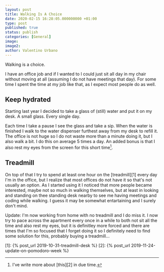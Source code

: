 ```yaml
---
layout: post
title: Walking Is A Choice
date: 2020-02-15 16:28:05.000000000 +01:00
type: post
published: true
status: publish
categories: [General]
image:
image2:
author: Valentino Urbano
---
```


Walking is a choice.

I have an office job and if I wanted to I could just sit all day in my chair without moving at all (assuming I do not have meetings that day). For some time I spent the time at my job like that, as I expect most people do as well.

## Keep hydrated

Starting last year I decided to take a glass of (still) water and put it on my desk. A small glass. Every single day.

Each time I take a pause I see the glass and take a sip. When the water is finished I walk to the water dispenser furthest away from my desk to refill it. The office is not huge so I do not waste more than a minute doing it, but I also walk a bit. I do this on average 5 times a day. An added bonus is that I also rest my eyes from the screen for this short time[^1].

## Treadmill

On top of that I try to spend at least one hour on the [treadmill][1] every day I'm in the office, but I realize that most offices do not have it so that's not usually an option. As I started using it I noticed that more people became interested, maybe not so much in walking themselves, but at least in looking and standing on thee standing desk nearby to see me having meetings and coding while walking. I guess it may be somewhat entartaining and I surely don't mind.

 Update: I'm now working from home with no treadmill and I do miss it. I now try to pace across the apartment every once in a while to both not sit all the time and also rest my eyes, but it is definitley more forced and there are times that I'm so focused that I forget doing it so I definitely need to find some solution for this, probably buying a treadmill...

[1]: {% post_url 2019-10-31-treadmill-desk %}
[2]: {% post_url 2019-11-24-update-on-pomodoro-week %}

[^1]: I've write more about [this][2] in due time.
